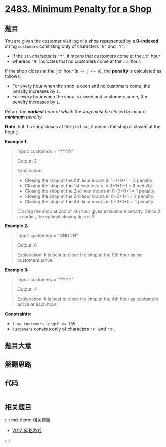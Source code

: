 # [2483. Minimum Penalty for a Shop](https://leetcode.com/problems/minimum-penalty-for-a-shop/)

## 题目

You are given the customer visit log of a shop represented by a **0-indexed**
string `customers` consisting only of characters `'N'` and `'Y'`:

  * if the `ith` character is `'Y'`, it means that customers come at the `ith` hour
  * whereas `'N'` indicates that no customers come at the `ith` hour.

If the shop closes at the `jth` hour (`0 <= j <= n`), the **penalty** is
calculated as follows:

  * For every hour when the shop is open and no customers come, the penalty increases by `1`.
  * For every hour when the shop is closed and customers come, the penalty increases by `1`.

Return _the **earliest** hour at which the shop must be closed to incur a
**minimum** penalty._

**Note** that if a shop closes at the `jth` hour, it means the shop is closed
at the hour `j`.



**Example 1:**

> Input: customers = "YYNY"
> 
> Output: 2
> 
> Explanation: 
> - Closing the shop at the 0th hour incurs in 1+1+0+1 = 3 penalty.
> - Closing the shop at the 1st hour incurs in 0+1+0+1 = 2 penalty.
> - Closing the shop at the 2nd hour incurs in 0+0+0+1 = 1 penalty.
> - Closing the shop at the 3rd hour incurs in 0+0+1+1 = 2 penalty.
> - Closing the shop at the 4th hour incurs in 0+0+1+0 = 1 penalty.
> 
> Closing the shop at 2nd or 4th hour gives a minimum penalty. Since 2 is earlier, the optimal closing time is 2.

**Example 2:**

> Input: customers = "NNNNN"
> 
> Output: 0
> 
> Explanation: It is best to close the shop at the 0th hour as no customers arrive.

**Example 3:**

> Input: customers = "YYYY"
> 
> Output: 4
> 
> Explanation: It is best to close the shop at the 4th hour as customers arrive at each hour.

**Constraints:**

  * `1 <= customers.length <= 105`
  * `customers` consists only of characters `'Y'` and `'N'`.


## 题目大意

## 解题思路

## 代码

```javascript

```

## 相关题目

:::: md-demo 相关题目
- [2017. 网格游戏](https://leetcode.com/problems/grid-game)

::::
